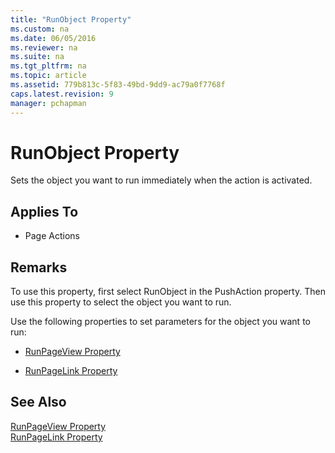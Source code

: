 ```yaml
---
title: "RunObject Property"
ms.custom: na
ms.date: 06/05/2016
ms.reviewer: na
ms.suite: na
ms.tgt_pltfrm: na
ms.topic: article
ms.assetid: 779b813c-5f83-49bd-9dd9-ac79a0f7768f
caps.latest.revision: 9
manager: pchapman
---
```

# RunObject Property
Sets the object you want to run immediately when the action is activated.  
  
## Applies To  
  
-   Page Actions  
  
## Remarks  
 To use this property, first select RunObject in the PushAction property. Then use this property to select the object you want to run.  
  
 Use the following properties to set parameters for the object you want to run:  
  
-   [RunPageView Property](RunPageView-Property.md)  
  
-   [RunPageLink Property](RunPageLink-Property.md)  
  
## See Also  
 [RunPageView Property](RunPageView-Property.md)   
 [RunPageLink Property](RunPageLink-Property.md)